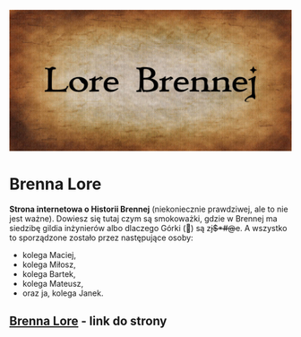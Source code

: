 ![Brenna Lore logo](img/social_prev.jpg)
# Brenna Lore
**Strona internetowa o Historii Brennej** (niekoniecznie prawdziwej, ale to nie jest ważne). Dowiesz się tutaj czym są smokoważki, gdzie w Brennej ma siedzibę gildia inżynierów albo dlaczego Górki (&#x1F922;) są z<del>j$*#@</del>e. A wszystko to sporządzone zostało przez następujące osoby:
* kolega Maciej,
* kolega Miłosz,
* kolega Bartek,
* kolega Mateusz,
* oraz ja, kolega Janek.
## [Brenna Lore](https://jkgplay.github.io/Lore-Brennej/) - link do strony